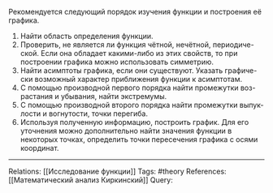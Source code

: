 Рекомендуется следующий порядок изучения функции и построения её
графика.
1. Найти область определения функции.
2. Проверить, не является ли функция чётной, нечётной, периодиче-
ской. Если она обладает какими-либо из этих свойств, то при построении
графика можно использовать симметрию.
3. Найти асимптоты графика, если они существуют. Указать графиче-
ски возможный характер приближения функции к асимптотам.
4. С помощью производной первого порядка найти промежутки воз-
растания и убывания, найти экстремумы.
5. С помощью производной второго порядка найти промежутки выпук-
лости и вогнутости, точки перегиба.
6. Используя полученную информацию, построить график. Для его
уточнения можно дополнительно найти значения функции в некоторых
точках, определить точки пересечения графика с осями координат.

___
Relations: [[Исследование функции]] 
Tags: #theory 
References: [[Математический анализ Киркинский]] 
Query: 